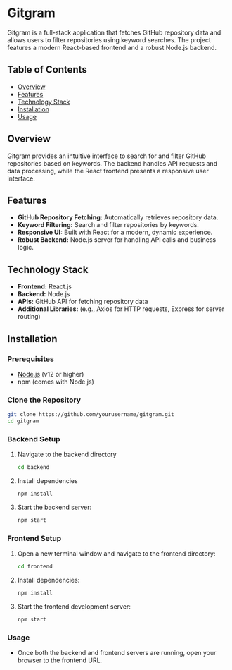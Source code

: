 # Gitgram

Gitgram is a full-stack application that fetches GitHub repository data and allows users to filter repositories using keyword searches. The project features a modern React-based frontend and a robust Node.js backend.

## Table of Contents
- [Overview](#overview)
- [Features](#features)
- [Technology Stack](#technology-stack)
- [Installation](#installation)
- [Usage](#usage)

## Overview
Gitgram provides an intuitive interface to search for and filter GitHub repositories based on keywords. The backend handles API requests and data processing, while the React frontend presents a responsive user interface.

## Features
- **GitHub Repository Fetching:** Automatically retrieves repository data.
- **Keyword Filtering:** Search and filter repositories by keywords.
- **Responsive UI:** Built with React for a modern, dynamic experience.
- **Robust Backend:** Node.js server for handling API calls and business logic.

## Technology Stack
- **Frontend:** React.js
- **Backend:** Node.js
- **APIs:** GitHub API for fetching repository data
- **Additional Libraries:** (e.g., Axios for HTTP requests, Express for server routing)

## Installation

### Prerequisites
- [Node.js](https://nodejs.org/) (v12 or higher)
- npm (comes with Node.js)

### Clone the Repository
```bash
git clone https://github.com/yourusername/gitgram.git
cd gitgram
```

### Backend Setup
1. Navigate to the backend directory
   ```bash
   cd backend
   ```
2. Install dependencies
   ```bash
   npm install
   ```
3. Start the backend server:
   ```bash
   npm start
   ```

### Frontend Setup
1. Open a new terminal window and navigate to the frontend directory:
   ```bash
   cd frontend
   ```
2. Install dependencies:
   ```bash
   npm install
   ```
3. Start the frontend development server:
   ```bash
   npm start
   ```

### Usage
- Once both the backend and frontend servers are running, open your browser to the frontend URL.
